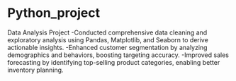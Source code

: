 # Python_project
Data Analysis Project
-Conducted comprehensive data cleaning and exploratory analysis using Pandas, Matplotlib, and Seaborn to derive actionable insights.
-Enhanced customer segmentation by analyzing demographics and behaviors, boosting targeting accuracy.
-Improved sales forecasting by identifying top-selling product categories, enabling better inventory planning.
